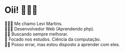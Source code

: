 # Oii! 👋🏻😁

🙋🏻‍♂️ Me chamo Levi Martins. <br>
👨🏻‍💻 Desenvolvedor Web (Aprendendo php). <br>
💪🏻 Buscando sempre melhorar. <br>
📖 Focado nos estudos. Ciência da computação. <br>
👊🏻 Posso errar, mas estou disposto a aprender com eles. <br>

